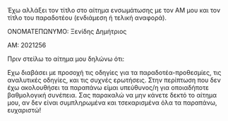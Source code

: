 Έχω αλλάξει τον τίτλο στο αίτημα ενσωμάτωσης με τον ΑΜ μου και τον τίτλο του παραδοτέου (ενδιάμεση ή τελική αναφορά).

 ΟΝΟΜΑΤΕΠΩΝΥΜΟ: Ξενίδης Δημήτριος

 ΑΜ: 2021256

Πριν στείλω το αίτημα μου δηλώνω ότι:

 Εχω διαβάσει με προσοχή τις οδηγίες για τα παραδοτέα-προθεσμίες, τις αναλυτικές οδηγίες, και τις συχνές ερωτήσεις.
 Στην περίπτωση που δεν έχω ακολουθήσει τα παραπάνω είμαι υπεύθυνος/η για οποιαδήποτε βαθμολογική συνέπεια.
Σας παρακαλώ να μην κάνετε δεκτό το αίτημα μου, αν δεν είναι συμπληρωμένα και τσεκαρισμένα όλα τα παραπάνω, ευχαριστώ!
